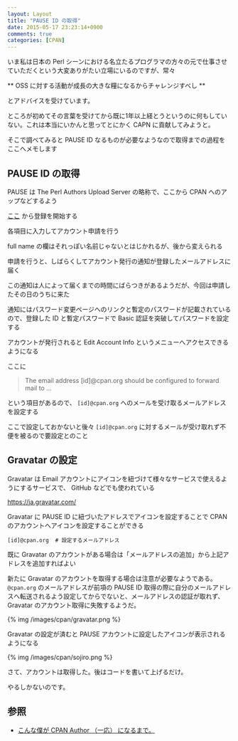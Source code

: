 ```yaml
---
layout: Layout
title: "PAUSE ID の取得"
date: 2015-05-17 23:23:14+0900
comments: true
categories: [CPAN]
---
```


いま私は日本の Perl シーンにおける名立たるプログラマの方々の元で仕事させていただくという大変ありがたい立場にいるのですが、常々

** OSS に対する活動が成長の大きな糧になるからチャレンジすべし **

とアドバイスを受けています。

ところが初めてその言葉を受けてから既に1年以上経とうというのに何もしていない。これは本当にいかんと思ってとにかく CAPN に貢献してみようと。

そこで調べてみると PAUSE ID なるものが必要なようなので取得までの過程をここへメモします

## PAUSE ID の取得

PAUSE は The Perl Authors Upload Server の略称で、ここから CPAN へのアップなどするよう

[ここ](http://pause.perl.org/pause/query?ACTION=request_id) から登録を開始する

各項目に入力してアカウント申請を行う

full name の欄はそれっぽい名前じゃないとはじかれるが、後から変えられる

申請を行うと、しばらくしてアカウント発行の通知が登録したメールアドレスに届く

この通知は人によって届くまでの時間にばらつきがあるようだが、今回は申請したその日のうちに来た

通知にはパスワード変更ページへのリンクと暫定のパスワードが記載されているので、登録した ID と暫定パスワードで Basic 認証を突破してパスワードを設定する

アカウントが発行されると Edit Account Info というメニューへアクセスできるようになる

ここに

> The email address [id]@cpan.org should be configured to forward mail to ...

という項目があるので、 ``` [id]@cpan.org ``` へのメールを受け取るメールアドレスを設定する

ここで設定しておかないと後々 ``` [id]@cpan.org ``` に対するメールが受け取れず不便を被るので要設定とのこと

## Gravatar の設定

Gravatar は Email アカウントにアイコンを紐づけて様々なサービスで使えるようにするサービスで、 GitHub などでも使われている

https://ja.gravatar.com/

Gravatar に PAUSE ID に紐づいたアドレスでアイコンを設定することで CPAN のアカウントへアイコンを設定することができる

```
[id]@cpan.org  # 設定するメールアドレス
```

既に Gravatar のアカウントがある場合は「メールアドレスの追加」から上記アドレスを追加すればよい

新たに Gravatar のアカウントを取得する場合は注意が必要なようである。 ``` @cpan.org ``` のメールアドレスが前項の PAUSE ID 取得の際に自分のメールアドレスへ転送されるよう設定してからでないと、メールアドレスの認証が取れず、 Gravatar のアカウント取得に失敗するようだ。

{% img /images/cpan/gravatar.png %}

Gravatar の設定が済むと PAUSE アカウントに設定したアイコンが表示されるようになる

{% img /images/cpan/sojiro.png %}


さて、アカウントは取得した。後はコードを書いて上げるだけ。

やるしかないのです。

## 参照
* [こんな僕が CPAN Author （一応） になるまで。](http://blog.livedoor.jp/sasata299/archives/51284970.html)
